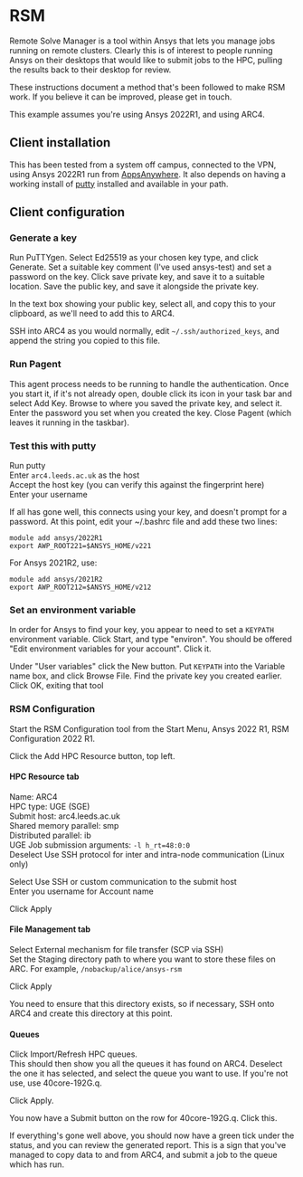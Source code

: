 # RSM

Remote Solve Manager is a tool within Ansys that lets you manage jobs running
on remote clusters.  Clearly this is of interest to people running Ansys on
their desktops that would like to submit jobs to the HPC, pulling the results
back to their desktop for review.

These instructions document a method that's been followed to make RSM work.  If
you believe it can be improved, please get in touch.

This example assumes you're using Ansys 2022R1, and using ARC4.

## Client installation

This has been tested from a system off campus, connected to the VPN, using
Ansys 2022R1 run from [AppsAnywhere](https://appsanywhere.leeds.ac.uk).  It
also depends on having a working install of [putty](https://www.putty.org) installed and available in
your path.

## Client configuration

### Generate a key

Run PuTTYgen.  Select Ed25519 as your chosen key type, and click Generate.  Set
a suitable key comment (I've used ansys-test) and set a password on the key.
Click save private key, and save it to a suitable location.  Save the public
key, and save it alongside the private key.

In the text box showing your public key, select all, and copy this to your
clipboard, as we'll need to add this to ARC4.

SSH into ARC4 as you would normally, edit `~/.ssh/authorized_keys`, and append
the string you copied to this file.

### Run Pagent

This agent process needs to be running to handle the authentication.  Once you
start it, if it's not already open, double click its icon in your task bar and
select Add Key.  Browse to where you saved the private key, and select it.
Enter the password you set when you created the key.  Close Pagent (which
leaves it running in the taskbar).

### Test this with putty

Run putty
\
Enter `arc4.leeds.ac.uk` as the host
\
Accept the host key (you can verify this against the fingerprint here)
\
Enter your username

If all has gone well, this connects using your key, and doesn't prompt for a
password.  At this point, edit your ~/.bashrc file and add these two lines:

```
module add ansys/2022R1
export AWP_ROOT221=$ANSYS_HOME/v221
```

For Ansys 2021R2, use:
```
module add ansys/2021R2
export AWP_ROOT212=$ANSYS_HOME/v212
```

### Set an environment variable

In order for Ansys to find your key, you appear to need to set a `KEYPATH`
environment variable.  Click Start, and type "environ".  You should be offered
"Edit environment variables for your account".  Click it.

Under "User variables" click the New button.  Put `KEYPATH` into the Variable
name box, and click Browse File.  Find the private key you created earlier.
Click OK, exiting that tool

### RSM Configuration

Start the RSM Configuration tool from the Start Menu, Ansys 2022 R1, RSM
Configuration 2022 R1.

Click the Add HPC Resource button, top left.

#### HPC Resource tab

Name: ARC4
\
HPC type: UGE (SGE)
\
Submit host: arc4.leeds.ac.uk
\
Shared memory parallel: smp
\
Distributed parallel: ib
\
UGE Job submission arguments: `-l h_rt=48:0:0`
\
Deselect Use SSH protocol for inter and intra-node communication (Linux only)

Select Use SSH or custom communication to the submit host
\
Enter you username for Account name

Click Apply

#### File Management tab

Select External mechanism for file transfer (SCP via SSH)
\
Set the Staging directory path to where you want to store these files on ARC.
For example, `/nobackup/alice/ansys-rsm`

Click Apply

You need to ensure that this directory exists, so if necessary, SSH onto ARC4
and create this directory at this point.

#### Queues

Click Import/Refresh HPC queues.
\
This should then show you all the queues it has found on ARC4.  Deselect the
one it has selected, and select the queue you want to use.  If you're not use,
use 40core-192G.q.

Click Apply.

You now have a Submit button on the row for 40core-192G.q.  Click this.

If everything's gone well above, you should now have a green tick under the
status, and you can review the generated report.  This is a sign that you've
managed to copy data to and from ARC4, and submit a job to the queue which has
run.
